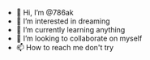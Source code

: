 - 👋 Hi, I’m @786ak
- 👀 I’m interested in dreaming
- 🌱 I’m currently learning anything
- 💞️ I’m looking to collaborate on myself
- 📫 How to reach me don't try

<!---
786ak/786ak is a ✨ special ✨ repository because its `README.md` (this file) appears on your GitHub profile.
You can click the Preview link to take a look at your changes.
--->
